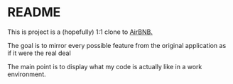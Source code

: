 # README

This is project is a (hopefully) 1:1 clone to [AirBNB.](https://airbnb.com)  

The goal is to mirror every possible feature from the original application as if it were the real deal

The main point is to display what my code is actually like in a work environment.
